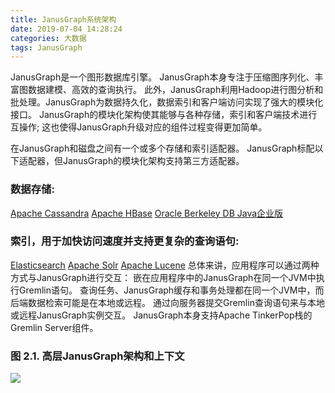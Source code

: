 ```yaml
---
title: JanusGraph系统架构
date: 2019-07-04 14:28:24
categories: 大数据
tags: JanusGraph
---
```

JanusGraph是一个图形数据库引擎。 JanusGraph本身专注于压缩图序列化、丰富图数据建模、高效的查询执行。 此外，JanusGraph利用Hadoop进行图分析和批处理。JanusGraph为数据持久化，数据索引和客户端访问实现了强大的模块化接口。 JanusGraph的模块化架构使其能够与各种存储，索引和客户端技术进行互操作; 这也使得JanusGraph升级对应的组件过程变得更加简单。

在JanusGraph和磁盘之间有一个或多个存储和索引适配器。 JanusGraph标配以下适配器，但JanusGraph的模块化架构支持第三方适配器。
### 数据存储:
[Apache Cassandra](https://yq.aliyun.com/go/articleRenderRedirect?spm=a2c4e.11153940.0.0.4b9532e0sfEo7D&url=https://docs.janusgraph.org/latest/cassandra.html)
[Apache HBase]()
[Oracle Berkeley DB Java企业版]()
### 索引，用于加快访问速度并支持更复杂的查询语句:
[Elasticsearch]()
[Apache Solr]()
[Apache Lucene]()
总体来讲，应用程序可以通过两种方式与JanusGraph进行交互：
嵌在应用程序中的JanusGraph在同一个JVM中执行Gremlin语句。 查询任务、JanusGraph缓存和事务处理都在同一个JVM中，而后端数据检索可能是在本地或远程。
通过向服务器提交Gremlin查询语句来与本地或远程JanusGraph实例交互。 JanusGraph本身支持Apache TinkerPop栈的Gremlin Server组件。
### 图 2.1. 高层JanusGraph架构和上下文
![](https://hexoblog-1254111960.cos.ap-guangzhou.myqcloud.com/520181017214825zz7z.png)
